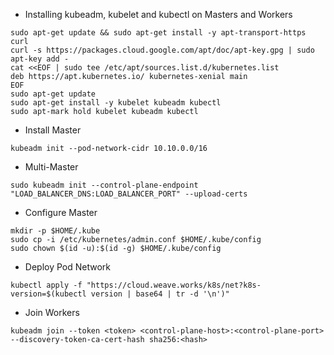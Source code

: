 - Installing kubeadm, kubelet and kubectl on Masters and Workers

```shell script
sudo apt-get update && sudo apt-get install -y apt-transport-https curl
curl -s https://packages.cloud.google.com/apt/doc/apt-key.gpg | sudo apt-key add -
cat <<EOF | sudo tee /etc/apt/sources.list.d/kubernetes.list
deb https://apt.kubernetes.io/ kubernetes-xenial main
EOF
sudo apt-get update
sudo apt-get install -y kubelet kubeadm kubectl
sudo apt-mark hold kubelet kubeadm kubectl
```

- Install Master
```shell script
kubeadm init --pod-network-cidr 10.10.0.0/16
```
- Multi-Master
```shell script
sudo kubeadm init --control-plane-endpoint "LOAD_BALANCER_DNS:LOAD_BALANCER_PORT" --upload-certs

```

- Configure Master
```shell script
mkdir -p $HOME/.kube
sudo cp -i /etc/kubernetes/admin.conf $HOME/.kube/config
sudo chown $(id -u):$(id -g) $HOME/.kube/config
```

- Deploy Pod Network 
```shell script
kubectl apply -f "https://cloud.weave.works/k8s/net?k8s-version=$(kubectl version | base64 | tr -d '\n')"
```

- Join Workers
```shell script
kubeadm join --token <token> <control-plane-host>:<control-plane-port> --discovery-token-ca-cert-hash sha256:<hash>

```
